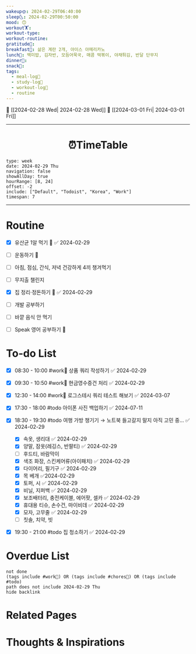 ```yaml
---
wakeup🌞: 2024-02-29T06:40:00
sleep🌜: 2024-02-29T00:50:00
mood: 🙃
workout🏋️: 
workout-type: 
workout-routine: 
gratitude🙏: 
breakfast🍳: 삶은 계란 2개, 아이스 아메리카노
lunch🍚: 백미밥, 김자반, 모듬어묵국, 매콤 떡볶이, 야채튀김, 반달 단무지
dinner🥗: 
snack🍬: 
tags:
  - meal-log📝
  - study-log📓
  - workout-log💪
  - routine
---
```


🔺 [[2024-02-28 Wed| 2024-02-28 Wed]]
🔻 [[2024-03-01 Fri| 2024-03-01 Fri]]
___
<h1> <center>⏰TimeTable </center> </h1>

```gEvent
type: week
date: 2024-02-29 Thu
navigation: false
showAllDay: true
hourRange: [8, 24]
offset: -2
include: ["Default", "Todoist", "Korea", "Work"]
timespan: 7
```

--- 


# Routine 

- [x] 유산균 1알 먹기 🔼 ✅ 2024-02-29
- [ ] 운동하기 🔼
- [ ] 아침, 점심, 간식, 저녁 건강하게 4끼 챙겨먹기
- [ ] 무지출 챌린지 
- [x] 집 정리·정돈하기 🔼 ✅ 2024-02-29
- [ ] 개발 공부하기
- [ ] 바깥 음식 안 먹기 
- [ ] Speak 영어 공부하기 🔼 


# To-do List

- [x] 08:30 - 10:00 #work💼 상품 쿼리 작성하기 ✅ 2024-02-29
- [x] 09:30 - 10:50 #work💼 현금영수증건 처리 ✅ 2024-02-29
- [x] 12:30 - 14:00 #work💼 로그스테시 쿼리 테스트 해보기 ✅ 2024-03-07
- [x] 17:30 - 18:00 #todo 아이폰 사진 백업하기 ✅ 2024-07-11
- [x] 18:30 - 19:30 #todo 여행 가방 챙기기 → 노트북 들고갈지 말지 아직 고민 중... ✅ 2024-02-29
	- [x] 속옷, 생리대 ✅ 2024-02-29
	- [x] 양말, 잠옷(레깅스, 반팔티) ✅ 2024-02-29
	- [ ] 후드티, 바람막이
	- [x] 색조 화장, 스킨케어류(아이패치) ✅ 2024-02-29
	- [x] 다이어리, 필기구 ✅ 2024-02-29
	- [x] 목 베개 ✅2024-02-29
	- [x] 토퍼, 시 ✅ 2024-02-29
	- [x] 비닐, 지퍼백 ✅ 2024-02-29
	- [x] 보조배터리, 충전케이블, 에어팟, 셀카 ✅ 2024-02-29
	- [x] 휴대용 티슈, 손수건, 마이비데 ✅ 2024-02-29
	- [x] 모자, 고무줄 ✅ 2024-02-29
	- [ ] 칫솔, 치약, 빗
- [x] 19:30 - 21:00 #todo 집 청소하기 ✅ 2024-02-29


# Overdue List
```tasks
not done
(tags include #work💼) OR (tags include #chores🧺) OR (tags include #todo)
path does not include 2024-02-29 Thu
hide backlink
```

# Related Pages



# Thoughts & Inspirations

